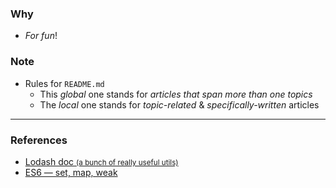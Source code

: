 ### Why
- *For fun*!

### Note
- Rules for ```README.md```
  - This *global* one stands for *articles that span more than one topics*
  - The *local* one stands for *topic-related* & *specifically-written* articles

-----

### References
- [Lodash doc <small>(a bunch of really useful utils)</small>](https://lodash.com/docs/4.17.15)
- [ES6 — set, map, weak](https://medium.com/ecmascript-2015/es6-set-map-weak-a2aeb7e2d384)
